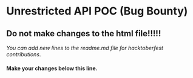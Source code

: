 # **Unrestricted API POC** (Bug Bounty)

## Do not make changes to the html file!!!!!

*You can add new lines to the readme.md file for hacktoberfest contributions*.

#### Make your changes below this line.



